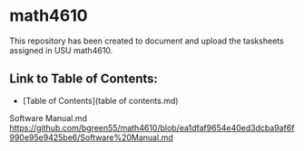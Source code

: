 # math4610

This repository has been created to document and upload the tasksheets assigned in USU math4610.


## Link to Table of Contents:

* [Table of Contents](table of contents.md)



Software Manual.md
https://github.com/bgreen55/math4610/blob/ea1dfaf9654e40ed3dcba9af6f990e95e9425be6/Software%20Manual.md

